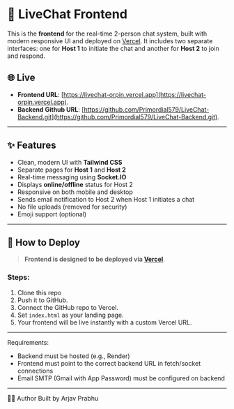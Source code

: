 # 💬 LiveChat Frontend

This is the **frontend** for the real-time 2-person chat system, built with modern responsive UI and deployed on [Vercel](https://vercel.com). It includes two separate interfaces: one for **Host 1** to initiate the chat and another for **Host 2** to join and respond.

## 🌐 Live

- **Frontend URL**: [https://livechat-orpin.vercel.app](https://livechat-orpin.vercel.app).
- **Backend Github URL**: [https://github.com/Primordial579/LiveChat-Backend.git](https://github.com/Primordial579/LiveChat-Backend.git). 
---

## ✨ Features

- Clean, modern UI with **Tailwind CSS**
- Separate pages for **Host 1** and **Host 2**
- Real-time messaging using **Socket.IO**
- Displays **online/offline** status for Host 2
- Responsive on both mobile and desktop
- Sends email notification to Host 2 when Host 1 initiates a chat
- No file uploads (removed for security)
- Emoji support (optional)

---

## 🚀 How to Deploy

> **Frontend is designed to be deployed via [Vercel](https://vercel.com)**.

### Steps:
1. Clone this repo
2. Push it to GitHub.
3. Connect the GitHub repo to Vercel.
4. Set `index.html` as your landing page.
5. Your frontend will be live instantly with a custom Vercel URL.

---

Requirements:

 - Backend must be hosted (e.g., Render)
 - Frontend must point to the correct backend URL in fetch/socket connections
 - Email SMTP (Gmail with App Password) must be configured on backend

---

🙋‍♂️ Author
Built by Arjav Prabhu





